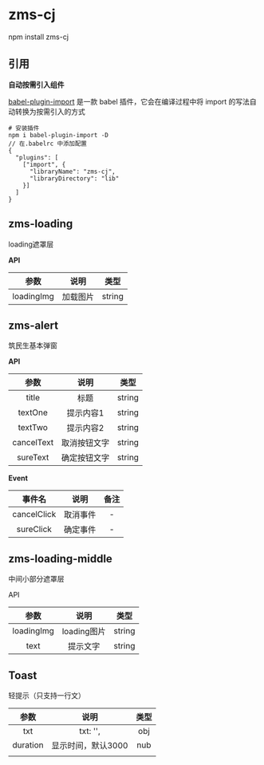 # zms-cj

npm install zms-cj

## **引用**

 **自动按需引入组件** 

[babel-plugin-import](https://github.com/ant-design/babel-plugin-import) 是一款 babel 插件，它会在编译过程中将 import 的写法自动转换为按需引入的方式

```
# 安装插件
npm i babel-plugin-import -D
// 在.babelrc 中添加配置
{
  "plugins": [
    ["import", {
      "libraryName": "zms-cj",
      "libraryDirectory": "lib"
    }]
  ]
}
```

## **zms-loading**

loading遮罩层

**API**

|    参数    |   说明   |  类型  |
| :--------: | :------: | :----: |
| loadingImg | 加载图片 | string |

## **zms-alert**

筑民生基本弹窗

**API**

|    参数    |     说明     |  类型  |
| :--------: | :----------: | :----: |
|   title    |     标题     | string |
|  textOne   |  提示内容1   | string |
|  textTwo   |  提示内容2   | string |
| cancelText | 取消按钮文字 | string |
|  sureText  | 确定按钮文字 | string |

**Event**

|   事件名    |   说明   | 备注 |
| :---------: | :------: | :--: |
| cancelClick | 取消事件 |  -   |
|  sureClick  | 确定事件 |  -   |

## zms-loading-middle 

中间小部分遮罩层

API

|    参数    |    说明     |  类型  |
| :--------: | :---------: | :----: |
| loadingImg | loading图片 | string |
|    text    |  提示文字   | string |

## Toast

轻提示（只支持一行文）

|   参数   |        说明        | 类型 |
| :------: | :----------------: | :--: |
|   txt    |      txt: '',      | obj  |
| duration | 显示时间，默认3000 | nub  |
|          |                    |      |



